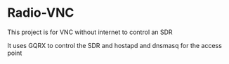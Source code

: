 # Radio-VNC
This project is for VNC without internet to control an SDR

It uses GQRX to control the SDR and hostapd and dnsmasq for the access point
